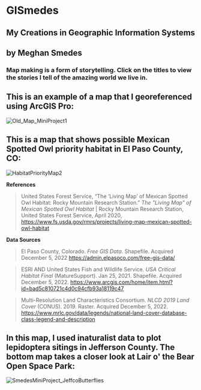 # GISmedes

## My Creations in Geographic Information Systems

## by Meghan Smedes

### Map making is a form of storytelling.  Click on the titles to view the stories I tell of the amazing world we live in.

## This is an example of a map that I georeferenced using ArcGIS Pro:

![Old_Map_MiniProject1](https://user-images.githubusercontent.com/127235615/225705930-5f588cd9-cc34-4432-b5f5-067191c7c113.jpg)



## This is a map that shows possible Mexican Spotted Owl priority habitat in El Paso County, CO:

![HabitatPriorityMap2](https://user-images.githubusercontent.com/127235615/225706635-803641ca-1807-4be1-82af-c15ebdf18e85.jpg)



**References**

> United States Forest Service, “The ‘Living Map’ of Mexican Spotted Owl Habitat: Rocky Mountain Research Station.” *The "Living Map" of Mexican Spotted Owl Habitat* | Rocky Mountain Research Station, United States Forest Service, April 2020, https://www.fs.usda.gov/rmrs/projects/living-map-mexican-spotted-owl-habitat

**Data Sources**

> El Paso County, Colorado. *Free GIS Data*. Shapefile. Acquired December 5, 2022 https://admin.elpasoco.com/free-gis-data/

> ESRI AND United States Fish and Wildlife Service. *USA Critical Habitat Final* (MatureSupport). Jan 25, 2021. Shapefile. Acquired December 5, 2022. https://www.arcgis.com/home/item.html?id=bad5c810721c4d0c94cfb93a18119c47

> Multi-Resolution Land Characteristics Consortium. *NLCD 2019 Land Cover* (CONUS). 2019. Raster. Acquired December 5, 2022. https://www.mrlc.gov/data/legends/national-land-cover-database-class-legend-and-description



## In this map, I used inaturalist data to plot lepidoptera sitings in Jefferson County.  The bottom map takes a closer look at Lair o' the Bear Open Space Park:

![SmedesMiniProject_JeffcoButterflies](https://user-images.githubusercontent.com/127235615/225707220-6d5d4175-6ddf-4914-91aa-9e6e008a13a1.jpg)

